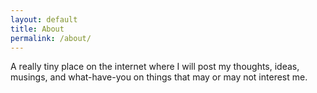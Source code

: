 ```yaml
---
layout: default
title: About
permalink: /about/
---
```

A really tiny place on the internet where I will post my thoughts, ideas, musings, and what-have-you on things that may or may not interest me.

